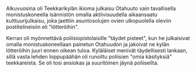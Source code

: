 
Alkuvuosina oli Teekkarikylän ikioma julkaisu Otahuuto vain tavallisella monistuskoneella isännistön 
omalla aktiivisuudella aikaansaatu kulttuurijulkaisu, joka jaettiin asuntosolujen ovien ulkopuolella 
oleviin postitelineisiin eli "lötteröihin".

Kerran oli myönnettävä poliisiopistolaisille "täydet pisteet", kun he julkaisivat omalla 
monistuskoneellaan painetun Otahuudon ja jakoivat ne kylän lötteröihin juuri ennen oikean tuloa. 
Kyläläiset menivät täydellisesti lankaan, sillä vasta lehden loppupäähän oli runoiltu poliisien "omia 
käsityksiä" teekkareista. Se oli tosi ansiokas ja suuritöinen jäynä poliiseilta.